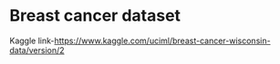 # Breast cancer dataset
 Kaggle link-https://www.kaggle.com/uciml/breast-cancer-wisconsin-data/version/2
